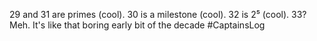 29 and 31 are primes (cool). 30 is a milestone (cool). 32 is 2⁵ (cool). 33? Meh. It's like that boring early bit of the decade #CaptainsLog